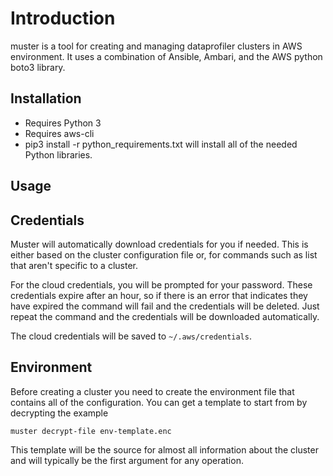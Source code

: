 # Introduction

muster is a tool for creating and managing dataprofiler clusters in AWS environment. It uses a combination of Ansible, Ambari, and the AWS python boto3 library.

## Installation

* Requires Python 3
* Requires aws-cli
* pip3 install -r python_requirements.txt will install all of the needed Python libraries.

## Usage

## Credentials

Muster will automatically download credentials for you if needed. This is either based on the cluster configuration file or, for commands such as list that aren't specific to a cluster.

For the cloud credentials, you will be prompted for your password. These credentials expire after an hour, so if there is an error that indicates they have expired the command will fail and the credentials will be deleted. Just repeat the command and the credentials will be downloaded automatically.

The cloud credentials will be saved to `~/.aws/credentials`.

## Environment

Before creating a cluster you need to create the environment file that contains all of the configuration. You can get
a template to start from by decrypting the example

    muster decrypt-file env-template.enc

This template will be the source for almost all information about the cluster and will typically be the first argument for any operation.
